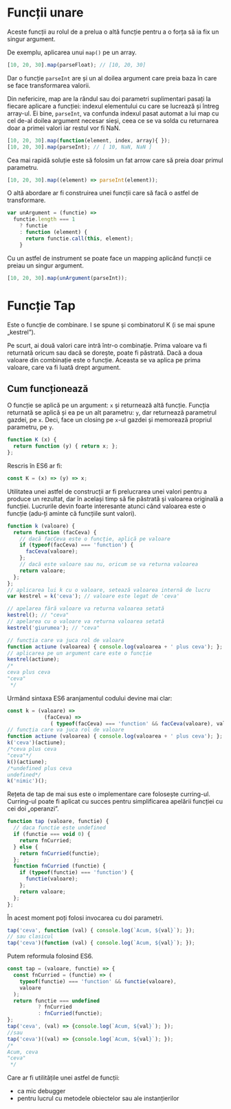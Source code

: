 # Funcții unare

Aceste funcții au rolul de a prelua o altă funcție pentru a o forța să ia fix un singur argument.

De exemplu, aplicarea unui `map()` pe un array.

```javascript
[10, 20, 30].map(parseFloat); // [10, 20, 30]
```

Dar o funcție `parseInt` are și un al doilea argument care preia baza în care se face transformarea valorii.

Din nefericire, map are la rândul sau doi parametri suplimentari pasați la fiecare aplicare a funcției: indexul elementului cu care se lucrează și întreg array-ul. Ei bine, `parseInt`, va confunda indexul pasat automat a lui map cu cel de-al doilea argument necesar sieși, ceea ce se va solda cu returnarea doar a primei valori iar restul vor fi NaN.

```javascript
[10, 20, 30].map(function(element, index, array){ });
[10, 20, 30].map(parseInt); // [ 10, NaN, NaN ]
```

Cea mai rapidă soluție este să folosim un fat arrow care să preia doar primul parametru.

```javascript
[10, 20, 30].map((element) => parseInt(element));
```

O altă abordare ar fi construirea unei funcții care să facă o astfel de transformare.

```javascript
var unArgument = (functie) =>
  functie.length === 1
    ? functie
    : function (element) {
      return functie.call(this, element);
    }
```

Cu un astfel de instrument se poate face un mapping aplicând funcții ce preiau un singur argument.

```javascript
[10, 20, 30].map(unArgument(parseInt));
```

# Funcție Tap

Este o funcție de combinare. I se spune și combinatorul K (i se mai spune „kestrel”).

Pe scurt, ai două valori care intră într-o combinație. Prima valoare va fi returnată oricum sau dacă se dorește, poate fi păstrată. Dacă a doua valoare din combinație este o funcție. Aceasta se va aplica pe prima valoare, care va fi luată drept argument.

## Cum funcționează

O funcție se aplică pe un argument: `x` și returnează altă funcție.
Funcția returnată se aplică și ea pe un alt parametru: `y`, dar returnează parametrul gazdei, pe `x`. Deci, face un closing pe `x`-ul gazdei și memorează propriul parametru, pe `y`.

```javascript
function K (x) {
  return function (y) { return x; };
};
```

Rescris în ES6 ar fi:

```javascript
const K = (x) => (y) => x;
```

Utilitatea unei astfel de construcții ar fi prelucrarea unei valori pentru a produce un rezultat, dar în același timp să fie păstrată și valoarea originală a funcției. Lucrurile devin foarte interesante atunci când valoarea este o funcție (adu-ți aminte că funcțiile sunt valori).

```javascript
function k (valoare) {
  return function (facCeva) {
    // dacă facCeva este o funcție, aplică pe valoare
    if (typeof(facCeva) === 'function') {
      facCeva(valoare);
    };
    // dacă este valoare sau nu, oricum se va returna valoarea
    return valoare;
  };
};
// aplicarea lui k cu o valoare, setează valoarea internă de lucru
var kestrel = k('ceva'); // valoare este legat de 'ceva'

// apelarea fără valoare va returna valoarea setată
kestrel(); // "ceva"
// apelarea cu o valoare va returna valoarea setată
kestrel('giurumea'); // "ceva"

// funcția care va juca rol de valoare
function actiune (valoarea) { console.log(valoarea + ' plus ceva'); };
// aplicarea pe un argument care este o funcție
kestrel(actiune);
/*
ceva plus ceva
"ceva"
 */
```

Urmând sintaxa ES6 aranjamentul codului devine mai clar:

```javascript
const k = (valoare) =>
            (facCeva) =>
              ( typeof(facCeva) === 'function' && facCeva(valoare), valoare );
// funcția care va juca rol de valoare
function actiune (valoarea) { console.log(valoarea + ' plus ceva'); };
k('ceva')(actiune);
/*ceva plus ceva
"ceva"*/
k()(actiune);
/*undefined plus ceva
undefined*/
k('nimic')();
```

Rețeta de tap de mai sus este o implementare care folosește curring-ul.
Curring-ul poate fi aplicat cu succes pentru simplificarea apelării funcției cu cei doi „operanzi”.

```javascript
function tap (valoare, functie) {
  // daca functie este undefined
  if (functie === void 0) {
    return fnCurried;
  } else {
    return fnCurried(functie);
  };
  function fnCurried (functie) {
    if (typeof(functie) === 'function') {
      functie(valoare);
    };
    return valoare;
  };
};
```

În acest moment poți folosi invocarea cu doi parametri.

```javascript
tap('ceva', function (val) { console.log(`Acum, ${val}`); });
// sau clasicul
tap('ceva')(function (val) { console.log(`Acum, ${val}`); });
```

Putem reformula folosind ES6.

```javascript
const tap = (valoare, functie) => {
  const fnCurried = (functie) => (
    typeof(functie) === 'function' && functie(valoare),
    valoare
  );
  return functie === undefined
          ? fnCurried
          : fnCurried(functie);
};
tap('ceva', (val) => {console.log(`Acum, ${val}`); });
//sau
tap('ceva')((val) => {console.log(`Acum, ${val}`); });
/*
Acum, ceva
"ceva"
 */
```

Care ar fi utilitățile unei astfel de funcții:
-   ca mic debugger
-   pentru lucrul cu metodele obiectelor sau ale instanțierilor

